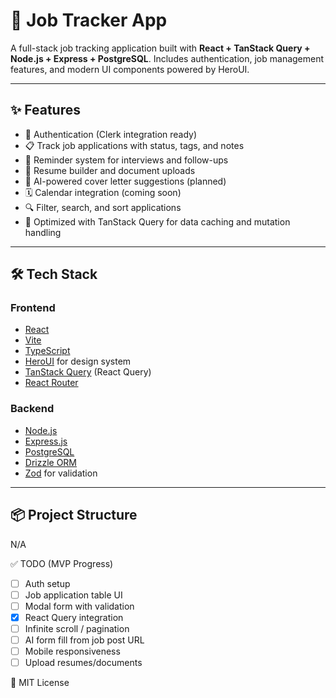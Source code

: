 # 💼 Job Tracker App

A full-stack job tracking application built with **React + TanStack Query + Node.js + Express + PostgreSQL**. Includes authentication, job management features, and modern UI components powered by HeroUI.

---

## ✨ Features

- 🔐 Authentication (Clerk integration ready)
- 📋 Track job applications with status, tags, and notes
- 📅 Reminder system for interviews and follow-ups
- 📄 Resume builder and document uploads
- 🧠 AI-powered cover letter suggestions (planned)
- 🗓️ Calendar integration (coming soon)
- 🔍 Filter, search, and sort applications
- 🚀 Optimized with TanStack Query for data caching and mutation handling

---

## 🛠 Tech Stack

### Frontend

- [React](https://reactjs.org/)
- [Vite](https://vitejs.dev/)
- [TypeScript](https://www.typescriptlang.org/)
- [HeroUI](https://heroui.dev/) for design system
- [TanStack Query](https://tanstack.com/query/latest) (React Query)
- [React Router](https://reactrouter.com/)

### Backend

- [Node.js](https://nodejs.org/)
- [Express.js](https://expressjs.com/)
- [PostgreSQL](https://www.postgresql.org/)
- [Drizzle ORM](https://orm.drizzle.team/)
- [Zod](https://zod.dev/) for validation

---

## 📦 Project Structure
N/A

✅ TODO (MVP Progress)

- [ ] Auth setup
- [ ] Job application table UI
- [ ] Modal form with validation
- [x] React Query integration
- [ ] Infinite scroll / pagination
- [ ] AI form fill from job post URL
- [ ] Mobile responsiveness
- [ ] Upload resumes/documents

📄 MIT License
